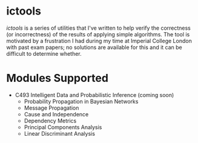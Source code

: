 # ictools

*ictools* is a series of utilities that I've written to help verify the correctness (or incorrectness) of the results of applying simple algorithms. The tool is motivated by a frustration I had during my time at Imperial College London with past exam papers; no solutions are available for this and it can be difficult to determine whether.

# Modules Supported

- C493 Intelligent Data and Probabilistic Inference (coming soon)
  - Probability Propagation in Bayesian Networks
  - Message Propagation
  - Cause and Independence
  - Dependency Metrics
  - Principal Components Analysis
  - Linear Discriminant Analysis
